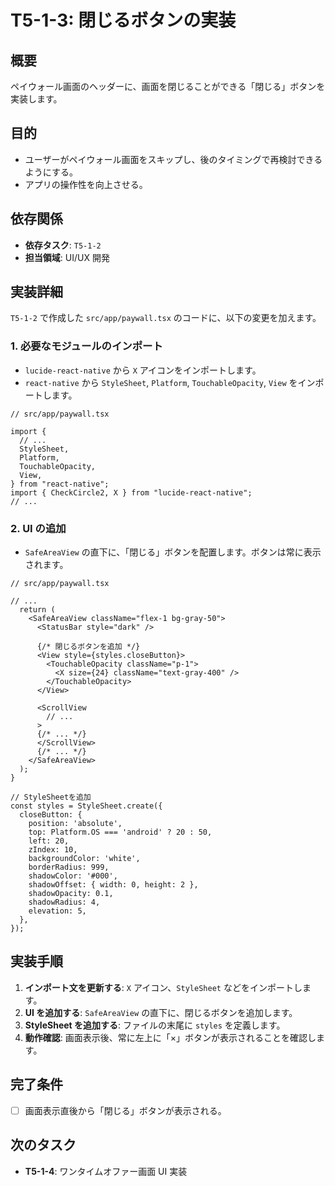 # T5-1-3: 閉じるボタンの実装

## 概要

ペイウォール画面のヘッダーに、画面を閉じることができる「閉じる」ボタンを実装します。

## 目的

- ユーザーがペイウォール画面をスキップし、後のタイミングで再検討できるようにする。
- アプリの操作性を向上させる。

## 依存関係

- **依存タスク**: `T5-1-2`
- **担当領域**: UI/UX 開発

## 実装詳細

`T5-1-2` で作成した `src/app/paywall.tsx` のコードに、以下の変更を加えます。

### 1. 必要なモジュールのインポート

- `lucide-react-native` から `X` アイコンをインポートします。
- `react-native` から `StyleSheet`, `Platform`, `TouchableOpacity`, `View` をインポートします。

```tsx
// src/app/paywall.tsx

import {
  // ...
  StyleSheet,
  Platform,
  TouchableOpacity,
  View,
} from "react-native";
import { CheckCircle2, X } from "lucide-react-native";
// ...
```

### 2. UI の追加

- `SafeAreaView` の直下に、「閉じる」ボタンを配置します。ボタンは常に表示されます。

```tsx
// src/app/paywall.tsx

// ...
  return (
    <SafeAreaView className="flex-1 bg-gray-50">
      <StatusBar style="dark" />

      {/* 閉じるボタンを追加 */}
      <View style={styles.closeButton}>
        <TouchableOpacity className="p-1">
          <X size={24} className="text-gray-400" />
        </TouchableOpacity>
      </View>

      <ScrollView
        // ...
      >
      {/* ... */}
      </ScrollView>
      {/* ... */}
    </SafeAreaView>
  );
}

// StyleSheetを追加
const styles = StyleSheet.create({
  closeButton: {
    position: 'absolute',
    top: Platform.OS === 'android' ? 20 : 50,
    left: 20,
    zIndex: 10,
    backgroundColor: 'white',
    borderRadius: 999,
    shadowColor: '#000',
    shadowOffset: { width: 0, height: 2 },
    shadowOpacity: 0.1,
    shadowRadius: 4,
    elevation: 5,
  },
});
```

## 実装手順

1.  **インポート文を更新する**: `X` アイコン、`StyleSheet` などをインポートします。
2.  **UI を追加する**: `SafeAreaView` の直下に、閉じるボタンを追加します。
3.  **StyleSheet を追加する**: ファイルの末尾に `styles` を定義します。
4.  **動作確認**: 画面表示後、常に左上に「×」ボタンが表示されることを確認します。

## 完了条件

- [ ] 画面表示直後から「閉じる」ボタンが表示される。

## 次のタスク

- **T5-1-4**: ワンタイムオファー画面 UI 実装
